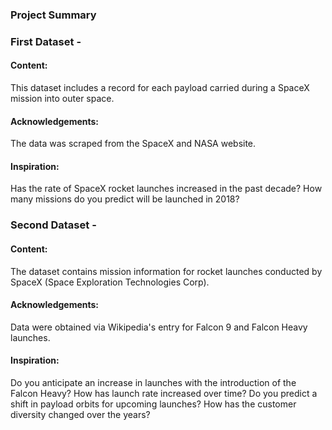 ### Project Summary

### First Dataset - 

#### Content:

This dataset includes a record for each payload carried during a SpaceX mission into outer space.

#### Acknowledgements:

The data was scraped from the SpaceX and NASA website.

#### Inspiration:

Has the rate of SpaceX rocket launches increased in the past decade? How many missions do you predict will be launched in 2018?

### Second Dataset - 

#### Content:

The dataset contains mission information for rocket launches conducted by SpaceX (Space Exploration Technologies Corp).

#### Acknowledgements:

Data were obtained via Wikipedia's entry for Falcon 9 and Falcon Heavy launches.

#### Inspiration:

Do you anticipate an increase in launches with the introduction of the Falcon Heavy? How has launch rate increased over time? Do you predict a shift in payload orbits for upcoming launches? How has the customer diversity changed over the years?
